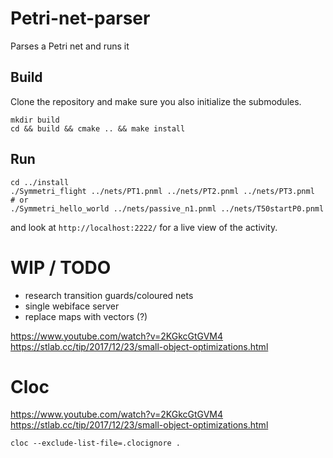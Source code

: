 # Petri-net-parser

Parses a Petri net and runs it

## Build

Clone the repository and make sure you also initialize the submodules.

```
mkdir build
cd && build && cmake .. && make install
```

## Run

```
cd ../install
./Symmetri_flight ../nets/PT1.pnml ../nets/PT2.pnml ../nets/PT3.pnml
# or
./Symmetri_hello_world ../nets/passive_n1.pnml ../nets/T50startP0.pnml
```

and look at `http://localhost:2222/` for a live view of the activity.


# WIP / TODO

- research transition guards/coloured nets
- single webiface server
- replace maps with vectors (?)

https://www.youtube.com/watch?v=2KGkcGtGVM4
https://stlab.cc/tip/2017/12/23/small-object-optimizations.html

# Cloc

https://www.youtube.com/watch?v=2KGkcGtGVM4
https://stlab.cc/tip/2017/12/23/small-object-optimizations.html
```
cloc --exclude-list-file=.clocignore .
```
